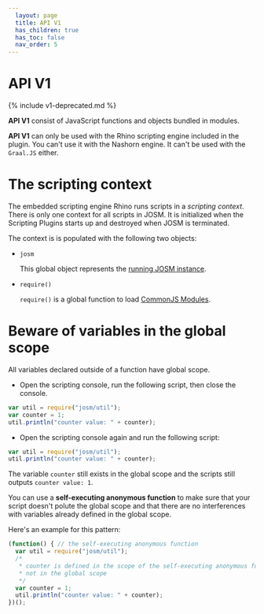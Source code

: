 ```yaml
---
  layout: page
  title: API V1
  has_children: true
  has_toc: false
  nav_order: 5
---
```

# API V1

{% include v1-deprecated.md %}


**API V1** consist of JavaScript functions and objects bundled in modules.

**API V1** can only be used with the Rhino scripting engine included in the plugin. You can't use it with the Nashorn engine. It can't be used with the `Graal.JS` either.

# The scripting context

The embedded scripting engine Rhino runs scripts in a *scripting context*. There is only one
context for all scripts in JOSM. It is initialized when the Scripting Plugins starts up and
destroyed when JOSM is terminated.

The context is is populated with the following two objects:

* `josm`

  This global object represents the [running JOSM instance][josm].

* `require()`

  `require()` is a global function to load [CommonJS Modules][CommonJS Module].

# Beware of variables in the global scope

All variables declared outside of a function have global scope.

* Open the scripting console, run the following script, then close the console.

```js
var util = require("josm/util");
var counter = 1;
util.println("counter value: " + counter);
```

* Open the scripting console again and run the following script:

```js
var util = require("josm/util");
util.println("counter value: " + counter);
```

The variable `counter` still exists in the global scope and the scripts still outputs `counter value: 1`.


You can use a **self-executing anonymous function** to make sure that your script doesn't polute the global scope and that there are no interferences with variables already defined in the global scope.

Here's an example for this pattern:

```js
(function() { // the self-executing anonymous function
  var util = require("josm/util");
  /*
   * counter is defined in the scope of the self-executing anonymous function,
   * not in the global scope
   */
  var counter = 1;
  util.println("counter value: " + counter);
})();
```

[CommonJS module]: http://www.commonjs.org/specs/modules/1.0/
[josm]: /api/v1/module-josm.html
